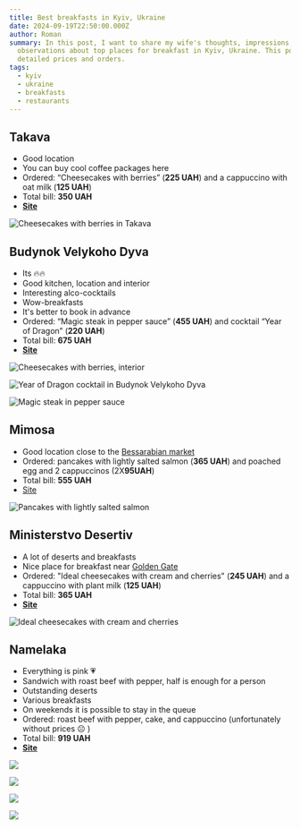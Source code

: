 ```yaml
---
title: Best breakfasts in Kyiv, Ukraine
date: 2024-09-19T22:50:00.000Z
author: Roman
summary: In this post, I want to share my wife's thoughts, impressions, and
  observations about top places for breakfast in Kyiv, Ukraine. This post has
  detailed prices and orders.
tags:
  - kyiv
  - ukraine
  - breakfasts
  - restaurants
---
```

## Takava

* Good location
* You can buy cool coffee packages here
* Ordered: “Cheesecakes with berries” (**225 UAH**) and a cappuccino with oat milk (**125 UAH**)
* Total bill: **350 UAH**
* **[Site](https://www.instagram.com/takava_coffeebuffet)**

![Cheesecakes with berries in Takava](/static/img/takava.jpeg "Cheesecakes with berries in Takava")

## Budynok Velykoho Dyva

* Its 🔥🔥
* Good kitchen, location and interior
* Interesting alco-cocktails
* Wow-breakfasts
* It's better to book in advance
* Ordered: “Magic steak in pepper sauce” (**455 UAH**) and cocktail “Year of Dragon” (**220 UAH**)
* Total bill: **675 UAH**
* **[Site](https://budynokdyva.com.ua/)**

![Cheesecakes with berries, interior](/static/img/budynok_1.jpeg)



![Year of Dragon cocktail in Budynok Velykoho Dyva](/static/img/budynok_2.jpeg)

![Magic steak in pepper sauce](/static/img/budynok_3.jpeg "Magic steak in pepper sauce")

## Mimosa

* Good location close to the [Bessarabian market](https://g.co/kgs/g46tVLp)
* Ordered: pancakes with lightly salted salmon (**365 UAH**) and poached egg and 2 cappuccinos (2X**95UAH**)
* Total bill: **555 UAH**
* [Site](https://mimosa.menu/)[](https://mimosa.menu/)

![Pancakes with lightly salted salmon](/static/img/mimosa.jpeg)

## Ministerstvo Desertiv

* A lot of deserts and breakfasts
* Nice place for breakfast near [Golden Gate](https://g.co/kgs/4KaKvSN)
* Ordered: "Ideal cheesecakes with cream and cherries" (**245 UAH**) and a cappuccino with plant milk (**125 UAH**)
* Total bill: **365 UAH**
* **[Site](https://www.instagram.com/ministry.des)**

![Ideal cheesecakes with cream and cherries](/static/img/ministerstvo-desertiv.jpeg "Ideal cheesecakes with cream and cherries")

## Namelaka

* Everything is pink 💗
* Sandwich with roast beef with pepper, half is enough for a person
* Outstanding deserts
* Various breakfasts
* On weekends it is possible to stay in the queue
* Ordered: roast beef with pepper, cake, and cappuccino (unfortunately without prices ☹️ )
* Total bill: **919 UAH**
* **[Site](https://app.namelaka.ua/)**

![](/static/img/namelaka_1.jpeg)

![](/static/img/namelaka_2.jpeg)

![](/static/img/namelaka_3.jpeg)

![](/static/img/namelaka_4.jpeg)
